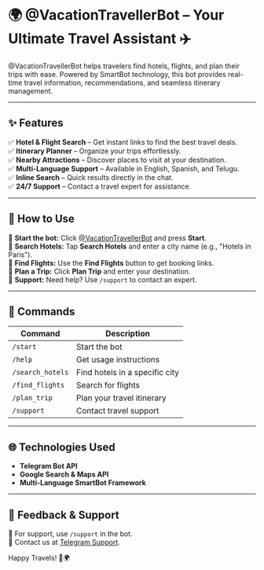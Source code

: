 # 🌍 @VacationTravellerBot – Your Ultimate Travel Assistant ✈️  

@VacationTravellerBot helps travelers find hotels, flights, and plan their trips with ease. Powered by SmartBot technology, this bot provides real-time travel information, recommendations, and seamless itinerary management.  

---

## ✨ **Features**  
✅ **Hotel & Flight Search** – Get instant links to find the best travel deals.  
✅ **Itinerary Planner** – Organize your trips effortlessly.  
✅ **Nearby Attractions** – Discover places to visit at your destination.  
✅ **Multi-Language Support** – Available in English, Spanish, and Telugu.  
✅ **Inline Search** – Quick results directly in the chat.  
✅ **24/7 Support** – Contact a travel expert for assistance.  

---

## 🚀 **How to Use**  
🔹 **Start the bot:** Click [@VacationTravellerBot](https://t.me/VacationTravellerBot) and press **Start**.  
🔹 **Search Hotels:** Tap **Search Hotels** and enter a city name (e.g., "Hotels in Paris").  
🔹 **Find Flights:** Use the **Find Flights** button to get booking links.  
🔹 **Plan a Trip:** Click **Plan Trip** and enter your destination.  
🔹 **Support:** Need help? Use `/support` to contact an expert.  

---

## 🔧 **Commands**  
| Command        | Description |
|---------------|------------|
| `/start`      | Start the bot |
| `/help`       | Get usage instructions |
| `/search_hotels` | Find hotels in a specific city |
| `/find_flights`  | Search for flights |
| `/plan_trip`  | Plan your travel itinerary |
| `/support`    | Contact travel support |

---

## 🌐 **Technologies Used**  
- **Telegram Bot API**  
- **Google Search & Maps API**  
- **Multi-Language SmartBot Framework**  

---

## 📢 **Feedback & Support**  
📩 For support, use `/support` in the bot.  
💬 Contact us at [Telegram Support](https://t.me/VacationTravellerSupport).  

Happy Travels! 🚀🌍
